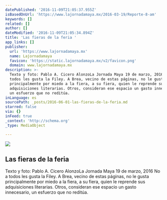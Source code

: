 ```yaml
---
datePublished: '2016-11-09T21:05:37.955Z'
isBasedOnUrl: 'https://www.lajornadamaya.mx/2016-03-19/Reporte-8-am'
keywords: []
related: []
author: []
dateModified: '2016-11-09T21:05:34.894Z'
title: 'Las fieras de la feria '
app_links: []
publisher:
  url: 'https://www.lajornadamaya.mx'
  name: Lajornadamaya
  favicon: 'https://static.lajornadamaya.mx/v2/favicon.png'
  domain: www.lajornadamaya.mx
description: >-
  Texto y foto: Pablo A. Cicero AlonzoLa Jornada Maya 19 de marzo, 2016 No a
  todos les gusta la Filey. A Brea, vecino de estas páginas, no le gusta
  principalmente por miedo a la fiera, a su fiera, quien le reprende sus
  adquisiciones literarias. Otros, consideran ese espacio un gasto innecesario,
  un esfuerzo que no reditúa.
inLanguage: es
sourcePath: _posts/2016-06-01-las-fieras-de-la-feria.md
starred: false
via: {}
inFeed: true
_context: 'http://schema.org'
_type: MediaObject

---
```

<article style=""><img src="https://s3-us-west-2.amazonaws.com/the-grid-img/p/6f2cd198cfb68b0bc2480233390ce1d2efe4341e.jpg" /><h1>Las fieras de la feria </h1><p>Texto y foto: Pablo A. Cicero AlonzoLa Jornada Maya 19 de marzo, 2016 No a todos les gusta la Filey. A Brea, vecino de estas páginas, no le gusta principalmente por miedo a la fiera, a su fiera, quien le reprende sus adquisiciones literarias. Otros, consideran ese espacio un gasto innecesario, un esfuerzo que no reditúa.</p></article>